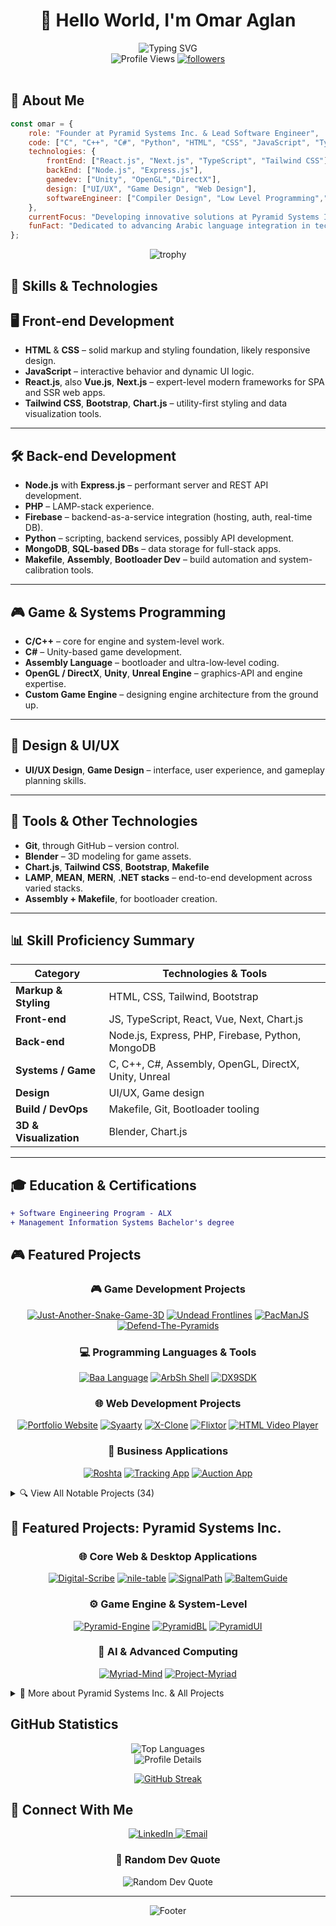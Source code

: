 # <div align="center">👋 Hello World, I'm Omar Aglan</div>

<div align="center">
  <img src="https://readme-typing-svg.demolab.com?font=Fira+Code&pause=1000&color=2C9AF7&center=true&vCenter=true&width=435&lines=Software+Engineer;Game+Developer;Creative+Problem+Solver;Always+Learning+New+Things" alt="Typing SVG" />
</div>

<div align="center">
  <img src="https://komarev.com/ghpvc/?username=omaraglan&label=Profile%20views&color=0e75b6&style=for-the-badge" alt="Profile Views" />
  <a href="https://github.com/OmarAglan?tab=followers">
    <img src="https://img.shields.io/github/followers/OmarAglan?label=Followers&style=for-the-badge" alt="followers" />
  </a>
</div>

<br>

## 💫 About Me

```javascript
const omar = {
    role: "Founder at Pyramid Systems Inc. & Lead Software Engineer",
    code: ["C", "C++", "C#", "Python", "HTML", "CSS", "JavaScript", "TypeScript", "Makefile", "Assembly"],
    technologies: {
        frontEnd: ["React.js", "Next.js", "TypeScript", "Tailwind CSS"],
        backEnd: ["Node.js", "Express.js"],
        gamedev: ["Unity", "OpenGL","DirectX"],
        design: ["UI/UX", "Game Design", "Web Design"],
        softwareEngineer: ["Compiler Design", "Low Level Programming",".Net"]
    },
    currentFocus: "Developing innovative solutions at Pyramid Systems Inc., including Digital-Scribe and Myriad-Mind.",
    funFact: "Dedicated to advancing Arabic language integration in technology."
};
```

<div align="center">
  <img src="https://github-profile-trophy.vercel.app/?username=omaraglan&theme=algolia&no-frame=true&no-bg=true&row=1" alt="trophy" />
</div>

## 🚀 Skills & Technologies

## 🖥️ Front-end Development

*   **HTML** & **CSS** – solid markup and styling foundation, likely responsive design.
*   **JavaScript** – interactive behavior and dynamic UI logic.
*   **React.js**, also **Vue.js**, **Next.js** – expert-level modern frameworks for SPA and SSR web apps.
*   **Tailwind CSS**, **Bootstrap**, **Chart.js** – utility-first styling and data visualization tools.

---

## 🛠️ Back-end Development

*   **Node.js** with **Express.js** – performant server and REST API development.
*   **PHP** – LAMP-stack experience.
*   **Firebase** – backend-as-a-service integration (hosting, auth, real-time DB).
*   **Python** – scripting, backend services, possibly API development.
*   **MongoDB**, **SQL-based DBs** – data storage for full-stack apps.
*   **Makefile**, **Assembly**, **Bootloader Dev** – build automation and system-calibration tools.

---

## 🎮 Game & Systems Programming

*   **C/C++** – core for engine and system-level work.
*   **C#** – Unity-based game development.
*   **Assembly Language** – bootloader and ultra-low‑level coding.
*   **OpenGL / DirectX**, **Unity**, **Unreal Engine** – graphics-API and engine expertise.
*   **Custom Game Engine** – designing engine architecture from the ground up.

---

## 🎨 Design & UI/UX

*   **UI/UX Design**, **Game Design** – interface, user experience, and gameplay planning skills.

---

## 🔧 Tools & Other Technologies

*   **Git**, through GitHub – version control.
*   **Blender** – 3D modeling for game assets.
*   **Chart.js**, **Tailwind CSS**, **Bootstrap**, **Makefile**
*   **LAMP**, **MEAN**, **MERN**, **.NET stacks** – end-to-end development across varied stacks.
*   **Assembly + Makefile**, for bootloader creation.

---

## 📊 Skill Proficiency Summary

| Category               | Technologies & Tools                                 |
| ---------------------- | ---------------------------------------------------- |
| **Markup & Styling**   | HTML, CSS, Tailwind, Bootstrap                       |
| **Front-end**          | JS, TypeScript, React, Vue, Next, Chart.js           |
| **Back-end**           | Node.js, Express, PHP, Firebase, Python, MongoDB     |
| **Systems / Game**     | C, C++, C#, Assembly, OpenGL, DirectX, Unity, Unreal |
| **Design**             | UI/UX, Game design                                   |
| **Build / DevOps**     | Makefile, Git, Bootloader tooling                    |
| **3D & Visualization** | Blender, Chart.js                                    |

---

## 🎓 Education & Certifications

<div align="left">
  
  ```diff
  + Software Engineering Program - ALX
  + Management Information Systems Bachelor's degree
  ```
  
</div>

## 🎮 Featured Projects

<div align="center">
  <h3 align="center">🎮 Game Development Projects</h3>
  <p align="center">
    <a href="https://github.com/OmarAglan/Just-Another-Snake-Game-3D" target="_blank"><img src="https://img.shields.io/badge/3D%20Snake%20Game-C%23%20(6⭐)-green?style=for-the-badge&logo=unity" alt="Just-Another-Snake-Game-3D"/></a>
    <a href="https://github.com/OmarAglan/Undead-Frontlines" target="_blank"><img src="https://img.shields.io/badge/Undead%20Frontlines-Unity%20(C%23)-darkgreen?style=for-the-badge&logo=unity" alt="Undead Frontlines"/></a>
    <a href="https://github.com/OmarAglan/PacManJS" target="_blank"><img src="https://img.shields.io/badge/PacManJS-HTML%20%7C%20JS-yellow?style=for-the-badge&logo=javascript" alt="PacManJS"/></a>
    <a href="https://github.com/OmarAglan/Defend-The-Pyramids" target="_blank"><img src="https://img.shields.io/badge/Defend%20The%20Pyramids-Unity%20(C%23)-orange?style=for-the-badge&logo=unity" alt="Defend-The-Pyramids"/></a>
  </p>

  <h3 align="center">💻 Programming Languages & Tools</h3>
  <p align="center">
    <a href="https://github.com/OmarAglan/Baa" target="_blank"><img src="https://img.shields.io/badge/Baa%20Lang-Arabic%20(C%20Like)-lightgrey?style=for-the-badge" alt="Baa Language"/></a>
    <a href="https://github.com/OmarAglan/ArbSh" target="_blank"><img src="https://img.shields.io/badge/ArbSh%20Shell-C%23%20%7C%20.NET-blueviolet?style=for-the-badge" alt="ArbSh Shell"/></a>
    <a href="https://github.com/OmarAglan/DX9SDK" target="_blank"><img src="https://img.shields.io/badge/DirectX%209%20SDK-C-informational?style=for-the-badge" alt="DX9SDK"/></a>
  </p>

  <h3 align="center">🌐 Web Development Projects</h3>
  <p align="center">
    <a href="https://omaraglan.github.io/" target="_blank"><img src="https://img.shields.io/badge/Portfolio%20Site-TypeScript-success?style=for-the-badge&logo=githubpages" alt="Portfolio Website"/></a>
    <a href="https://github.com/OmarAglan/Syaarty" target="_blank"><img src="https://img.shields.io/badge/Syaarty-Car%20Site%20(TS)-purple?style=for-the-badge" alt="Syaarty"/></a>
    <a href="https://github.com/OmarAglan/X-Clone" target="_blank"><img src="https://img.shields.io/badge/X%20Clone-React%20%7C%20Next.js-black?style=for-the-badge&logo=x" alt="X-Clone"/></a>
    <a href="https://github.com/OmarAglan/Flixtor" target="_blank"><img src="https://img.shields.io/badge/Flixtor-Netflix%20Clone%20(Next.js)-red?style=for-the-badge&logo=netflix" alt="Flixtor"/></a>
    <a href="https://github.com/OmarAglan/html-v-player" target="_blank"><img src="https://img.shields.io/badge/HTML%20Video%20Player-JS-red?style=for-the-badge&logo=html5" alt="HTML Video Player"/></a>
  </p>

  <h3 align="center">🏥 Business Applications</h3>
  <p align="center">
    <a href="https://github.com/OmarAglan/Roshta" target="_blank"><img src="https://img.shields.io/badge/Roshta-Prescription%20System%20(C%23)-blue?style=for-the-badge" alt="Roshta"/></a>
    <a href="https://github.com/OmarAglan/Tracking-App" target="_blank"><img src="https://img.shields.io/badge/Tracking%20App-Vue%20%7C%20Express-brightgreen?style=for-the-badge&logo=vue.js" alt="Tracking App"/></a>
    <a href="https://github.com/OmarAglan/Auction" target="_blank"><img src="https
img.shields.io/badge/Auction%20App-.Net%20Core%20(C%23)-9cf?style=for-the-badge" alt="Auction App"/></a>
  </p>
</div>

<details>
<summary>🔍 View All Notable Projects (34)</summary>
<div style="padding-left: 20px;">

<h4>🎮 Game Development Projects (10):</h4>
<ul>
  <li><strong><a href="https://github.com/OmarAglan/Just-Another-Snake-Game-3D" target="_blank">Just-Another-Snake-Game-3D</a></strong> - 3D Snake Game For Android Or IOS (C#, 6⭐)</li>
  <li><strong><a href="https://github.com/OmarAglan/RaceXRoad" target="_blank">RaceXRoad</a></strong> - Race Game (1⭐)</li>
  <li><strong><a href="https://github.com/OmarAglan/Just-Another-Pong-Game" target="_blank">Just-Another-Pong-Game</a></strong> - C# Pong implementation</li>
  <li><strong><a href="https://github.com/OmarAglan/Pongy" target="_blank">Pongy</a></strong> - Unity Pong Game (ShaderLab, Private)</li>
  <li><strong><a href="https://github.com/OmarAglan/Undead-Frontlines" target="_blank">Undead-Frontlines</a></strong> - Unity World Scale Liberation From Zombie Infection! (C#)</li>
  <li><strong><a href="https://github.com/OmarAglan/PacManJS" target="_blank">PacManJS</a></strong> - A PacMan Clone Made In HTML and JavaScript</li>
  <li><strong><a href="https://github.com/OmarAglan/Defend-The-Pyramids" target="_blank">Defend-The-Pyramids</a></strong> - Unity game (C#)</li>
  <li><strong><a href="https://github.com/OmarAglan/DarkTale" target="_blank">DarkTale</a></strong> - Unity project (C#)</li>
  <li><strong><a href="https://github.com/OmarAglan/East-Wind" target="_blank">East-Wind</a></strong> - RTS Game WIP (C#, Private)</li>
  <li><strong><a href="https://github.com/OmarAglan/EcV" target="_blank">EcV</a></strong> - Unity game project (ShaderLab, Private)</li>
</ul>

<h4>💻 Programming Languages & Tools (5):</h4>
<ul>
  <li><strong><a href="https://github.com/OmarAglan/Baa" target="_blank">Baa</a></strong> - Arabic programming language similar to C (C, MIT License)</li>
  <li><strong><a href="https://github.com/OmarAglan/ArbSh" target="_blank">ArbSh</a></strong> - C#/.NET PowerShell-inspired shell with Arabic commands support (C#)</li>
  <li><strong><a href="https://github.com/OmarAglan/printf" target="_blank">printf</a></strong> - Custom Printf Implementation In C</li>
  <li><strong><a href="https://github.com/OmarAglan/Baa-VS-Extension" target="_blank">Baa-VS-Extension</a></strong> - VS Code extension for Baa language</li>
  <li><strong><a href="https://github.com/OmarAglan/DX9SDK" target="_blank">DX9SDK</a></strong> - DirectX SDK August 2009 (Last DXSDK 9) (C)</li>
</ul>

<h4>🌐 Web Development Projects (15):</h4>
<ul>
  <li><strong><a href="https://github.com/OmarAglan/OmarAglan.github.io" target="_blank">OmarAglan.github.io</a></strong> - Personal portfolio website (TypeScript, GitHub Pages) - <a href="https://omaraglan.github.io/" target="_blank">Live Site</a></li>
  <li><strong><a href="https://github.com/OmarAglan/html-v-player" target="_blank">html-v-player</a></strong> - Feature-rich, customizable HTML5 video player (JavaScript) - <a href="https://simple-video-player.onrender.com/" target="_blank">Live Demo</a></li>
  <li><strong><a href="https://github.com/OmarAglan/simple-crud-app" target="_blank">simple-crud-app</a></strong> - Backend Test App Using Node.js, Express.js and MongoDB</li>
  <li><strong><a href="https://github.com/OmarAglan/Syaarty" target="_blank">Syaarty</a></strong> - A Car Website (TypeScript) - <a href="https://syaarty.vercel.app" target="_blank">Live Site</a></li>
  <li><strong><a href="https://github.com/OmarAglan/Syaarty_API" target="_blank">Syaarty_API</a></strong> - API For Syaarty Website and Android app</li>
  <li><strong><a href="https://github.com/OmarAglan/SyaartyApp" target="_blank">SyaartyApp</a></strong> - Mobile app companion (JavaScript)</li>
  <li><strong><a href="https://github.com/OmarAglan/currency_snap" target="_blank">currency_snap</a></strong> - Currency Exchange Service - <a href="https://omaraglan.github.io/currency_snap/" target="_blank">Live Site</a></li>
  <li><strong><a href="https://github.com/OmarAglan/X-Clone" target="_blank">X-Clone</a></strong> - An X Clone Using React.js and Next.js and Tailwind CSS and mongodb</li>
  <li><strong><a href="https://github.com/OmarAglan/Flixtor" target="_blank">Flixtor</a></strong> - A Netflix Clone With Next.js (TypeScript)</li>
  <li><strong><a href="https://github.com/OmarAglan/Baheer" target="_blank">Baheer</a></strong> - A Web Search Engine (JavaScript, GitHub Pages)</li>
  <li><strong><a href="https://github.com/OmarAglan/Budget-App" target="_blank">Budget-App</a></strong> - Modern web-based application for personal finance tracking</li>
  <li><strong><a href="https://github.com/OmarAglan/portfolio-3d-Animation" target="_blank">portfolio-3d-Animation</a></strong> - A simple 3D Website (HTML)</li>
  <li><strong><a href="https://github.com/OmarAglan/Responsive-Card-Slider" target="_blank">Responsive-Card-Slider</a></strong> - HTML/CSS responsive card slider</li>
  <li><strong><a href="https://github.com/OmarAglan/SimpleArtGallery" target="_blank">SimpleArtGallery</a></strong> - Art gallery website (JavaScript)</li>
  <li><strong><a href="https://github.com/OmarAglan/E-Learning-Website-HTML-CSS-main" target="_blank">E-Learning-Website-HTML-CSS-main</a></strong> - E-learning platform (HTML, Private)</li>
</ul>

<h4>🏥 Business Applications (4):</h4>
<ul>
  <li><strong><a href="https://github.com/OmarAglan/Auction" target="_blank">Auction</a></strong> - .Net Core Auction App (C#)</li>
  <li><strong><a href="https://github.com/OmarAglan/Roshta" target="_blank">Roshta</a></strong> - Prescription management system for doctors, patients, and pharmacists (C#)</li>
  <li><strong><a href="https://github.com/OmarAglan/Tracking-App" target="_blank">Tracking-App</a></strong> - Vue.js/Express.js task tracking application</li>
  <li><strong><a href="https://github.com/OmarAglan/ToDoy" target="_blank">ToDoy</a></strong> - ALX Front-end Specializations Project (TypeScript, Private)</li>
</ul>
<p><em>For a complete list of all 51 repositories, please visit <a href="https://github.com/OmarAglan?tab=repositories" target="_blank">Omar Aglan's GitHub Profile</a>.</em></p>
</div>
</details>

## 🚀 Featured Projects: Pyramid Systems Inc.

<div align="center">
  <h3 align="center">🌐 Core Web & Desktop Applications</h3>
  <p align="center">
    <a href="https://github.com/Pyramid-Systems-Inc/Digital-Scribe" target="_blank"><img src="https://img.shields.io/badge/Digital_Scribe-Hieroglyph%20Composer%20(TS%2C%20React)-blue?style=for-the-badge&logo=react" alt="Digital-Scribe"/></a>
    <a href="https://github.com/Pyramid-Systems-Inc/nile-table" target="_blank"><img src="https://img.shields.io/badge/Nile_Table-Restaurant%20Booking%20(TS%2C%20Next.js)-green?style=for-the-badge&logo=next.js" alt="nile-table"/></a>
    <a href="https://github.com/Pyramid-Systems-Inc/SignalPath" target="_blank"><img src="https://img.shields.io/badge/SignalPath-Intercom%20Designer%20(Electron%2C%20TS)-purple?style=for-the-badge&logo=electron" alt="SignalPath"/></a>
    <a href="https://github.com/Pyramid-Systems-Inc/BaltemGuide" target="_blank"><img src="https://img.shields.io/badge/BaltemGuide-Guide%20System%20(TS)-lightgrey?style=for-the-badge" alt="BaltemGuide"/></a>
  </p>

  <h3 align="center">⚙️ Game Engine & System-Level</h3>
  <p align="center">
    <a href="https://github.com/Pyramid-Systems-Inc/Pyramid-Engine" target="_blank"><img src="https://img.shields.io/badge/Pyramid_Engine-Game%20Engine%20(C%2B%2B%2C%20OpenGL)-red?style=for-the-badge&logo=cplusplus" alt="Pyramid-Engine"/></a>
    <a href="https://github.com/Pyramid-Systems-Inc/PyramidBL" target="_blank"><img src="https://img.shields.io/badge/PyramidBL-Bootloader%20(Assembly%2C%20C)-darkgrey?style=for-the-badge" alt="PyramidBL"/></a>
     <a href="https://github.com/Pyramid-Systems-Inc/PyramidUI" target="_blank"><img src="https://img.shields.io/badge/PyramidUI-C%20UI%20Testing-orange?style=for-the-badge&logo=c" alt="PyramidUI"/></a>
  </p>

  <h3 align="center">🤖 AI & Advanced Computing</h3>
  <p align="center">
    <a href="https://github.com/Pyramid-Systems-Inc/Myriad-Mind" target="_blank"><img src="https://img.shields.io/badge/Myriad_Mind-Decentralized%20AI%20(Python)-teal?style=for-the-badge&logo=python" alt="Myriad-Mind"/></a>
    <a href="https://github.com/Pyramid-Systems-Inc/Project-Myriad" target="_blank"><img src="https://img.shields.io/badge/Project_Myriad-AI%20Companion-blueviolet?style=for-the-badge" alt="Project-Myriad"/></a>
  </p>
</div>

<details>
<summary>🏢 More about Pyramid Systems Inc. & All Projects</summary>
<div style="padding-left: 20px;">

<p><strong>Pyramid Systems Inc.</strong> (<a href="https://github.com/Pyramid-Systems-Inc" target="_blank">https://github.com/Pyramid-Systems-Inc</a>) is a technology startup focused on diverse software development projects. Primary Contributor: Omar Aglan (@OmarAglan).</p>

<h4>🔥 Notable Public Projects:</h4>
<ul>
  <li><strong><a href="https://github.com/Pyramid-Systems-Inc/Digital-Scribe" target="_blank">Digital-Scribe</a></strong> (TypeScript, React, Node.js): An interactive hieroglyph composer web application with real-time text-to-hieroglyph translation.</li>
  <li><strong><a href="https://github.com/Pyramid-Systems-Inc/Pyramid-Engine" target="_blank">Pyramid-Engine</a></strong> (C++, OpenGL): A modern, multi-platform game engine.</li>
  <li><strong><a href="https://github.com/Pyramid-Systems-Inc/nile-table" target="_blank">nile-table</a></strong> (TypeScript, Next.js, Supabase): "The Nile's Table" - An interactive restaurant & booking system.</li>
  <li><strong><a href="https://github.com/Pyramid-Systems-Inc/Myriad-Mind" target="_blank">Myriad-Mind</a></strong> (Python): A decentralized, emergent AI system featuring hyper-specialized agents.</li>
  <li><strong><a href="https://github.com/Pyramid-Systems-Inc/SignalPath" target="_blank">SignalPath</a></strong> (TypeScript, Electron, React): A professional intercom system designer and schematic editor.</li>
  <li><strong><a href="https://github.com/Pyramid-Systems-Inc/PyramidBL" target="_blank">PyramidBL</a></strong> (Makefile, Assembly, C): A multi-stage bootloader for OS Pyramid, supporting Legacy BIOS and UEFI.</li>
  <li><strong><a href="https://github.com/Pyramid-Systems-Inc/PyramidUI" target="_blank">PyramidUI</a></strong> (C): UI and testing space for C programming.</li>
  <li><strong><a href="https://github.com/Pyramid-Systems-Inc/BaltemGuide" target="_blank">BaltemGuide</a></strong> (TypeScript): A guide/documentation system.</li>
  <li><strong><a href="https://github.com/Pyramid-Systems-Inc/PyramidIns" target="_blank">PyramidIns</a></strong> (PowerShell): Installation/setup scripts.</li>
  <li><strong><a href="https://github.com/Pyramid-Systems-Inc/Project-Myriad" target="_blank">Project-Myriad</a></strong>: Companion project related to the Myriad-Mind AI architecture.</li>
  <li><em>Pyramid-Systems-Portfolio-Project-Ideas (Private): Internal planning and ideas repository.</em></li>
</ul>
<p>The organization demonstrates expertise across web development, game development, AI/ML, desktop applications, and system programming.</p>
</div>
</details>

##  GitHub Statistics

<div align="center">
  <img src="https://github-readme-stats.vercel.app/api/top-langs/?username=omaraglan&layout=compact&langs_count=8&theme=tokyonight&hide_border=true" alt="Top Languages" />
</div>

<div align="center">
  <img src="http://github-profile-summary-cards.vercel.app/api/cards/profile-details?username=omaraglan&theme=tokyonight" alt="Profile Details" />
</div>

<div align="center">
  
  [![GitHub Streak](https://github-readme-streak-stats-sand-seven.vercel.app?user=omaraglan)](https://git.io/streak-stats)
  
</div>

## 🤝 Connect With Me

<div align="center">
  <a href="https://linkedin.com/in/omar-aglan-5078b3235" target="_blank">
    <img src="https://img.shields.io/badge/LinkedIn-%230077B5.svg?style=for-the-badge&logo=linkedin&logoColor=white" alt="LinkedIn" />
  </a>
  <a href="mailto:Omar.aglan91@gmail.com">
    <img src="https://img.shields.io/badge/Gmail-D14836?style=for-the-badge&logo=gmail&logoColor=white" alt="Email" />
  </a>
  <!-- Add more social media badges here -->
</div>

<div align="center">
  <h3>💭 Random Dev Quote</h3>
  <img src="https://quotes-github-readme.vercel.app/api?type=horizontal&theme=tokyonight" alt="Random Dev Quote" />
</div>

---

<div align="center">
  <img src="https://capsule-render.vercel.app/api?type=waving&color=gradient&height=100&section=footer" alt="Footer" />
</div>
